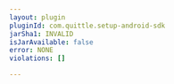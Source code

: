 ```yaml
---
layout: plugin
pluginId: com.quittle.setup-android-sdk
jarSha1: INVALID
isJarAvailable: false
error: NONE
violations: []

---
```


